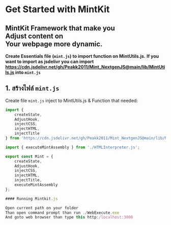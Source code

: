 # Get Started with MintKit

## MintKit Framework that make you<br>Adjust content on<br>Your webpage more dynamic.
**Create Essentials file (`mint.js`) to import function on MintUtils.js.**
**If you want to import as jsdelivr you can import https://cdn.jsdelivr.net/gh/Peakk2011/Mint_NextgenJS@main/lib/MintUtils.js into `mint.js`**

## 1. สร้างไฟล์ `mint.js`
Create file `mint.js` inject to MintUtils.js & Function that needed:

```javascript
import { 
    createState,
    AdjustHook, 
    injectCSS,
    injectHTML,
    injectTitle
} from 'https://cdn.jsdelivr.net/gh/Peakk2011/Mint_NextgenJS@main/lib/MintUtils.js';

import { executeMintAssembly } from './HTMLInterpreter.js';

export const Mint = {
    createState,
    AdjustHook,
    injectCSS,
    injectHTML,
    injectTitle,
    executeMintAssembly
};

#### Running Mintkit.js

Open current path on your folder
Than open command prompt than run ./WebExecute.exe
And goto web browser than type this http:/localhost:3000